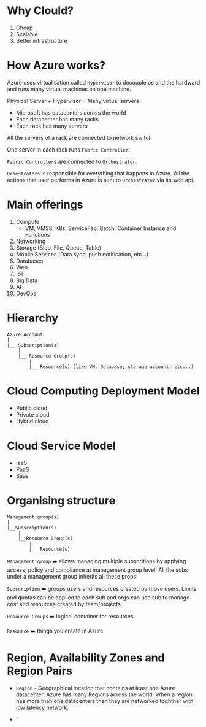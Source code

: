 # Why Clould? 

1. Cheap
2. Scalable
3. Better infrastructure

# How Azure works?

Azure uses virtualisation called `Hypervisor` to decouple os and the hardward and runs many virtual machines on one machine.

Physical Server + Hypervisor = Many virtual servers

* Microsoft has datacenters across the world
* Each datacenter has many racks
* Each rack has many servers

All the servers of a rack are connected to network switch

One server in each rack runs `Fabric Controller`.

`Fabric Controller`s are connected to `Orchestrator`.

`Orhestrators` is responsible for everything that happens in Azure. All the actions that user performs in Azure is sent to `Orchestrator` via its web api.

# Main offerings
1. Compute
    * VM, VMSS, K8s, ServiceFab, Batch, Container Instance and Functions
2. Networking
3. Storage (Blob, File, Queue, Table)
4. Mobile Services (Data sync, push notification, etc...)
5. Databases
6. Web
7. IoT
8. Big Data
9. AI
10. DevOps

# Hierarchy

```
Azure Account
|
|__ Subscription(s)
    |
    |__ Resource Group(s)
        |
        |__ Resource(s) (like VM, Database, storage account, etc...)

```

# Cloud Computing Deployment Model

* Public cloud
* Private cloud
* Hybrid cloud


# Cloud Service Model

* IaaS
* PaaS
* Saas

# Organising structure

```
Management group(s)
|
|__Subscription(s)
    |
    |__Resource Group(s)
        |
        |__ Resource(s)
```

`Management group` ➡️ allows managing multiple subscritions by applying access, policy and compliance at management group level. All the subs under a management group inherits all these props.


`Subscription` ➡️  groups users and resources created by those users. Limits and quotas can be applied to each sub and orgs can use sub to manage cost and resources created by team/projects.

`Resource Groups` ➡️  logical container for resources

`Resource` ➡️ things you create in Azure


# Region, Availability Zones and Region Pairs

* `Region` - Geographical location that contains at least one Azure datacenter. Azure has many Regions across the world. When a region has more than one datacenters then they are networked toghther with low latency network.

* `